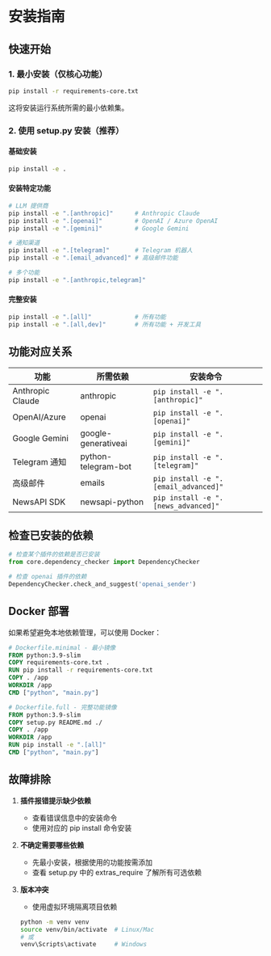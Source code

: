 # 安装指南

## 快速开始

### 1. 最小安装（仅核心功能）
```bash
pip install -r requirements-core.txt
```
这将安装运行系统所需的最小依赖集。

### 2. 使用 setup.py 安装（推荐）

#### 基础安装
```bash
pip install -e .
```

#### 安装特定功能
```bash
# LLM 提供商
pip install -e ".[anthropic]"      # Anthropic Claude
pip install -e ".[openai]"         # OpenAI / Azure OpenAI  
pip install -e ".[gemini]"         # Google Gemini

# 通知渠道
pip install -e ".[telegram]"       # Telegram 机器人
pip install -e ".[email_advanced]" # 高级邮件功能

# 多个功能
pip install -e ".[anthropic,telegram]"
```

#### 完整安装
```bash
pip install -e ".[all]"            # 所有功能
pip install -e ".[all,dev]"        # 所有功能 + 开发工具
```

## 功能对应关系

| 功能 | 所需依赖 | 安装命令 |
|------|---------|----------|
| Anthropic Claude | anthropic | `pip install -e ".[anthropic]"` |
| OpenAI/Azure | openai | `pip install -e ".[openai]"` |
| Google Gemini | google-generativeai | `pip install -e ".[gemini]"` |
| Telegram 通知 | python-telegram-bot | `pip install -e ".[telegram]"` |
| 高级邮件 | emails | `pip install -e ".[email_advanced]"` |
| NewsAPI SDK | newsapi-python | `pip install -e ".[news_advanced]"` |

## 检查已安装的依赖

```python
# 检查某个插件的依赖是否已安装
from core.dependency_checker import DependencyChecker

# 检查 openai 插件的依赖
DependencyChecker.check_and_suggest('openai_sender')
```

## Docker 部署

如果希望避免本地依赖管理，可以使用 Docker：

```dockerfile
# Dockerfile.minimal - 最小镜像
FROM python:3.9-slim
COPY requirements-core.txt .
RUN pip install -r requirements-core.txt
COPY . /app
WORKDIR /app
CMD ["python", "main.py"]

# Dockerfile.full - 完整功能镜像  
FROM python:3.9-slim
COPY setup.py README.md ./
COPY . /app
WORKDIR /app
RUN pip install -e ".[all]"
CMD ["python", "main.py"]
```

## 故障排除

1. **插件报错提示缺少依赖**
   - 查看错误信息中的安装命令
   - 使用对应的 pip install 命令安装

2. **不确定需要哪些依赖**
   - 先最小安装，根据使用的功能按需添加
   - 查看 setup.py 中的 extras_require 了解所有可选依赖

3. **版本冲突**
   - 使用虚拟环境隔离项目依赖
   ```bash
   python -m venv venv
   source venv/bin/activate  # Linux/Mac
   # 或
   venv\Scripts\activate     # Windows
   ```
